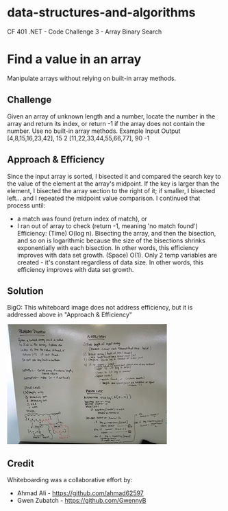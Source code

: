 # data-structures-and-algorithms
CF 401 .NET - Code Challenge 3 - Array Binary Search

# Find a value in an array
Manipulate arrays without relying on built-in array methods.

## Challenge
Given an array of unknown length and a number, locate the number in the array and return its index, or return -1 if the array does not contain the number. Use no built-in array methods.
Example
Input                      Output
[4,8,15,16,23,42], 15	        2
[11,22,33,44,55,66,77], 90	 -1

## Approach & Efficiency
Since the input array is sorted, I bisected it and compared the search key to the value of the element at the array's midpoint. If the key is larger than the element, I bisected the array section to the right of it; if smaller, I bisected left... and I repeated the midpoint value comparison. I continued that process until:
 - a match was found (return index of match), or
 - I ran out of array to check (return -1, meaning 'no match found')
Efficiency:
(Time) O(log n). Bisecting the array, and then the bisection, and so on is logarithmic because the size of the bisections shrinks exponentially with each bisection. In other words, this efficiency improves with data set growth.
(Space) O(1). Only 2 temp variables are created - it's constant regardless of data size. In other words, this efficiency improves with data set growth.

## Solution
BigO: This whiteboard image does not address efficiency, but it is addressed above in "Approach & Efficiency"

![whiteboard](assets/array_binary_search.jpg)

## Credit
Whiteboarding was a collaborative effort by:
 - Ahmad Ali - https://github.com/ahmad62597
 - Gwen Zubatch - https://github.com/GwennyB
